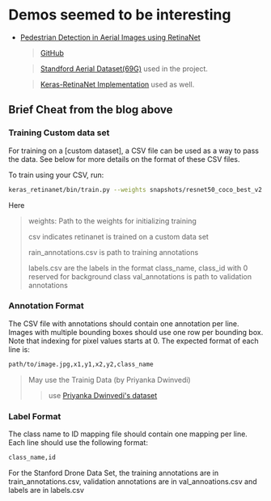 # Demos seemed to be interesting

- [Pedestrian Detection in Aerial Images using RetinaNet](https://www.youtube.com/watch?v=KXBknhy_kjw)

  > [GitHub](https://github.com/priya-dwivedi/aerial_pedestrian_detection)

  > [Standford Aerial Dataset(69G)](http://vatic2.stanford.edu/stanford_campus_dataset.zip) used in the project.

  > [Keras-RetinaNet Implementation](https://github.com/fizyr/keras-retinanet) used as well.

## Brief Cheat from the blog above

### Training Custom data set

For training on a [custom dataset], a CSV file can be used as a way to pass the data. See below for more details on the format of these CSV files.

To train using your CSV, run:

```bash
keras_retinanet/bin/train.py --weights snapshots/resnet50_coco_best_v2.1.0.h5 csv train_annotations.csv labels.csv --val-annotations val_annotations.csv
```

Here

> weights: Path to the weights for initializing training
>
> csv indicates retinanet is trained on a custom data set
>
> rain_annotations.csv is path to training annotations
>
> labels.csv are the labels in the format class_name, class_id with 0 reserved for background class
> val_annotations is path to validation annotations

### Annotation Format

The CSV file with annotations should contain one annotation per line. Images with multiple bounding boxes should use one row per bounding box. Note that indexing for pixel values starts at 0. The expected format of each line is:

```bash
path/to/image.jpg,x1,y1,x2,y2,class_name
```

> May use the Trainig Data (by Priyanka Dwinvedi)
>
> > use [Priyanka Dwinvedi's dataset](https://drive.google.com/drive/u/0/folders/1bLt6KK_9zKogJdvW-lKh9BnBKgFfvPp9)

### Label Format

The class name to ID mapping file should contain one mapping per line. Each line should use the following format:

```bash
class_name,id
```

For the Stanford Drone Data Set, the training annotations are in train_annotations.csv, validation annotations are in val_annoations.csv and labels are in labels.csv
